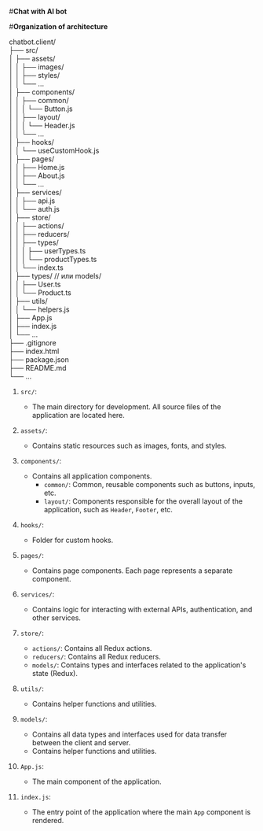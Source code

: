 #**Chat with AI bot**

#**Organization of architecture**

chatbot.client/  
├── src/  
│   ├── assets/  
│   │   ├── images/  
│   │   ├── styles/  
│   │   └── ...  
│   ├── components/  
│   │   ├── common/  
│   │   │   └── Button.js  
│   │   ├── layout/  
│   │   │   └── Header.js  
│   │   └── ...  
│   ├── hooks/  
│   │   └── useCustomHook.js  
│   ├── pages/  
│   │   ├── Home.js  
│   │   ├── About.js  
│   │   └── ...  
│   ├── services/  
│   │   ├── api.js  
│   │   └── auth.js  
│   ├── store/  
│   │   ├── actions/  
│   │   ├── reducers/  
│   │   ├── types/  
│   │   │   ├── userTypes.ts  
│   │   │   └── productTypes.ts  
│   │   └── index.ts  
│   ├── types/  // или models/  
│   │   ├── User.ts  
│   │   └── Product.ts  
│   ├── utils/  
│   │   └── helpers.js  
│   ├── App.js  
│   ├── index.js  
│   └── ...  
├── .gitignore  
├── index.html  
├── package.json  
├── README.md  
└── ...

1. `src/`:
   - The main directory for development. All source files of the application are located here.

2. `assets/`:
   - Contains static resources such as images, fonts, and styles.

3. `components/`:
   - Contains all application components.
     - `common/`: Common, reusable components such as buttons, inputs, etc.
     - `layout/`: Components responsible for the overall layout of the application, such as `Header`, `Footer`, etc.

4. `hooks/`:
   - Folder for custom hooks.

5. `pages/`:
   - Contains page components. Each page represents a separate component.

6. `services/`:
   - Contains logic for interacting with external APIs, authentication, and other services.

7. `store/`:
   - `actions/`: Contains all Redux actions.
   - `reducers/`: Contains all Redux reducers.
   - `models/`: Contains types and interfaces related to the application's state (Redux).

8. `utils/`:
   - Contains helper functions and utilities.

9. `models/`:
    - Contains all data types and interfaces used for data transfer between the client and server.
    - Contains helper functions and utilities.

10. `App.js`:
    - The main component of the application.

11. `index.js`:
    - The entry point of the application where the main `App` component is rendered.



